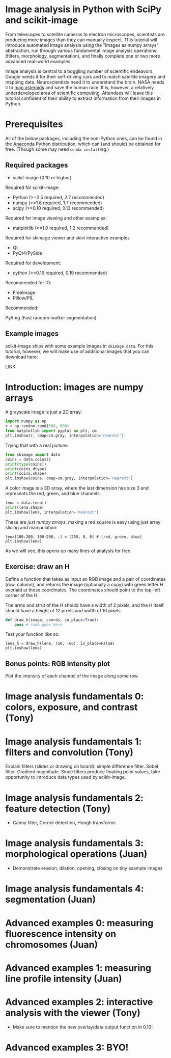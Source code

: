 # Image analysis in Python with SciPy and scikit-image

From telescopes to satellite cameras to electron microscopes, scientists are
producing more images than they can manually inspect. This tutorial will
introduce automated image analysis using the "images as numpy arrays"
abstraction, run through various fundamental image analysis operations
(filters, morphology, segmentation), and finally complete one or two more
advanced real-world examples.

Image analysis is central to a boggling number of scientific endeavors. Google
needs it for their self-driving cars and to match satellite imagery and mapping
data. Neuroscientists need it to understand the brain. NASA needs it to [map
asteroids](http://www.bbc.co.uk/news/technology-26528516) and save the human
race. It is, however, a relatively underdeveloped area of scientific computing.
Attendees will leave this tutorial confident of their ability to extract
information from their images in Python.

# Prerequisites

All of the below packages, including the non-Python ones, can be found in the
[Anaconda]() Python distribution, which can (and should) be obtained for free.
(Though some may need `conda install`ing.)

## Required packages

- scikit-image (0.10 or higher)

Required for scikit-image:

- Python (>=2.5 required, 2.7 recommended)
- numpy (>=1.6 required, 1.7 recommended)
- scipy (>=0.10 required, 0.13 recommended)

Required for image viewing and other examples:

- matplotlib (>=1.0 required, 1.2 recommended)

Required for skimage.viewer and skivi interactive examples

- Qt
- PyQt4/PySide

Required for development:

- cython (>=0.16 required, 0.19 recommended)

Recommended for IO:

- FreeImage
- Pillow/PIL

Recommended:

PyAmg (Fast random-walker segmentation)

## Example images

scikit-image ships with some example images in `skimage.data`. For this
tutorial, however, we will make use of additional images that you can download
here:

LINK

# Introduction: images are numpy arrays

A grayscale image is just a 2D array:

```python
import numpy as np
r = np.random.rand(500, 500)
from matplotlib import pyplot as plt, cm
plt.imshow(r, cmap=cm.gray, interpolation='nearest')
```

Trying that with a real picture:

```python
from skimage import data
coins = data.coins()
print(type(coins))
print(coins.dtype)
print(coins.shape)
plt.imshow(coins, cmap=cm.gray, interpolation='nearest')
```

A color image is a 3D array, where the last dimension has size 3 and represents
the red, green, and blue channels:

```python
lena = data.lena()
print(lena.shape)
plt.imshow(lena, interpolation='nearest')
```

These are _just numpy arrays_. making a red square is easy using just array
slicing and manipulation:

```
lena[100:200, 100:200, :] = [255, 0, 0] # [red, green, blue]
plt.imshow(lena)
```

As we will see, this opens up many lines of analysis for free.

## Exercise: draw an H

Define a function that takes as input an RGB image and a pair of coordinates
(row, column), and returns the image (optionally a copy) with green letter H
overlaid at those coordinates. The coordinates should point to the top-left
corner of the H.

The arms and strut of the H should have a width of 2 pixels, and the H itself
should have a height of 12 pixels and width of 10 pixels.

```python
def draw_h(image, coords, in_place=True):
    pass # code goes here
```

Test your function like so:

```
lena_h = draw_h(lena, (50, -60), in_place=False)
plt.imshow(lena)
```

## Bonus points: RGB intensity plot

Plot the intensity of each channel of the image along some row.

# Image analysis fundamentals 0: colors, exposure, and contrast (Tony)

# Image analysis fundamentals 1: filters and convolution (Tony)

Explain filters (slides or drawing on board): simple difference filter. Sobel
filter. Gradient magnitude. Since filters produce floating point values, take
opportunity to introduce data types used by scikit-image.

# Image analysis fundamentals 2: feature detection (Tony)

- Canny filter, Corner detection, Hough transforms

# Image analysis fundamentals 3: morphological operations (Juan)

- Demonstrate erosion, dilation, opening, closing on tiny example images

# Image analysis fundamentals 4: segmentation (Juan)

# Advanced examples 0: measuring fluorescence intensity on chromosomes (Juan)

# Advanced examples 1: measuring line profile intensity (Juan)

# Advanced examples 2: interactive analysis with the viewer (Tony)

- Make sure to mention the new overlay/data output function in 0.10!

# Advanced examples 3: BYO!
